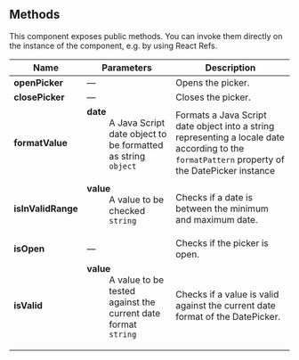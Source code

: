 ## Methods

This component exposes public methods. You can invoke them directly on the instance of the component, e.g. by using React Refs.

| Name               | Parameters                                                                                                                                                         | Description                                                                                                                                                |
| ------------------ | ------------------------------------------------------------------------------------------------------------------------------------------------------------------ | ---------------------------------------------------------------------------------------------------------------------------------------------------------- |
| **openPicker**     | &mdash;                                                                                                                                                            | Opens the picker.                                                                                                                                          |
| **closePicker**    | &mdash;                                                                                                                                                            | Closes the picker.                                                                                                                                         |
| **formatValue**    | <dl><dt className="methodText">**date**</dt><dd className="methodText">A Java Script date object to be formatted as string</dd><dd><code>object</code></dd></dl>   | Formats a Java Script date object into a string representing a locale date according to the <code>formatPattern</code> property of the DatePicker instance |
| **isInValidRange** | <dl><dt className="methodText">**value**</dt><dd className="methodText">A value to be checked</dd><dd><code>string</code></dd></dl>                                | Checks if a date is between the minimum and maximum date.                                                                                                  |
| **isOpen**         | &mdash;                                                                                                                                                            | Checks if the picker is open.                                                                                                                              |
| **isValid**        | <dl><dt className="methodText">**value**</dt><dd className="methodText">A value to be tested against the current date format</dd><dd><code>string</code></dd></dl> | Checks if a value is valid against the current date format of the DatePicker.                                                                              |
